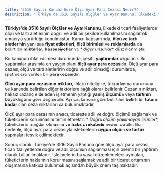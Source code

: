 ```yaml
---
title: "3516 Sayılı Kanuna Göre Ölçü Ayar Para Cezası Nedir?"
description: "Türkiye'de 3516 Sayılı Ölçüler ve Ayar Kanunu, ülkedeki ticari faaliyetlerde ölçü ve tartı aletlerinin doğru ve adil bir şekilde kullanılmasını sağlamak amacıyla yürürlüğe konulmuştur"
---
```


**Türkiye'de 3516 Sayılı Ölçüler ve Ayar Kanunu**, ülkedeki ticari faaliyetlerde ölçü ve tartı aletlerinin doğru ve adil
bir şekilde kullanılmasını sağlamak amacıyla yürürlüğe konulmuştur. Kanun kapsamında, **ölçü ve tartı aletlerinin** yanı
sıra **fiyat etiketleri**, **ölçü birimleri** ve **reklamlarda** da belirtilen **miktarlar**, **hassasiyetler** ve *
*diğer unsurlar** düzenlenmiştir.

Bu kanunun ihlal edilmesi durumunda, çeşitli **yaptırımlar** uygulanır. Bu yaptırımlar arasında en yaygın olanı **ölçü
ayar para cezası**dır. Ölçü ayar para cezası, ölçü ve tartı aletlerinin doğru ve adil olmadığı durumlarda, işletmelere
verilen bir **para cezası**dır.

**Ölçü ayar para cezasının** **miktarı**, ihlalin niteliğine, tekrarlanma durumuna ve kanunda belirtilen diğer
faktörlere bağlı olarak belirlenir. Cezanın miktarı, haksız kazanç elde eden işletmenin yaptığı **yanlış ölçümün** veya
**tartının** büyüklüğüne göre değişebilir. Ayrıca, kanuna göre belirtilen **belirli bir tutara kadar** olan ceza
miktarları da bulunmaktadır.

Ölçü ayar para cezasının amacı, ticarette adil ve doğru ölçümü sağlamak ve tüketicilerin korunmasını temin etmektir. *
*Doğru ölçüm yapılmayan ürünler**, tüketicilerin mağdur olmasına ve **haksız rekabete** neden olabilir. Bu nedenle, ölçü
ayar para cezasıyla işletmelerin **uygun ölçüm ve tartım** yapmaları teşvik edilmektedir.

Sonuç olarak, Türkiye'de 3516 Sayılı Kanuna göre ölçü ayar para cezası, ticari faaliyetlerde doğru ve adil ölçümün
sağlanması için önemli bir yaptırım olarak kullanılmaktadır. İşletmelerin bu yasal düzenlemelere uymaları, tüketicilerin
haklarının korunmasını sağlamak ve adil bir ticaret ortamının oluşmasına katkıda bulunmak açısından büyük önem
taşımaktadır.
